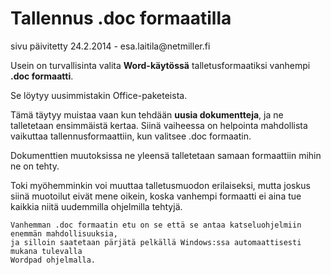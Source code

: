 # Tallennus .doc formaatilla

<div class='paivitys'>
sivu päivitetty 24.2.2014 - esa.laitila@netmiller.fi
</div>


Usein on turvallisinta valita __Word-käytössä__ talletusformaatiksi vanhempi __.doc formaatti__.

Se löytyy uusimmistakin Office-paketeista.

Tämä täytyy muistaa vaan kun tehdään __uusia dokumentteja__, ja ne talletetaan ensimmäistä kertaa.
Siinä vaiheessa on helpointa mahdollista vaikuttaa tallennusformaattiin, kun valitsee .doc formaatin.

Dokumenttien muutoksissa ne yleensä talletetaan samaan formaattiin mihin ne on tehty.

Toki myöhemminkin voi muuttaa talletusmuodon erilaiseksi, mutta joskus siinä muotoilut
eivät mene oikein, koska vanhempi formaatti ei aina tue kaikkia niitä uudemmilla ohjelmilla tehtyjä.

````
Vanhemman .doc formaatin etu on se että se antaa katseluohjelmiin enemmän mahdollisuuksia,
ja silloin saatetaan pärjätä pelkällä Windows:ssa automaattisesti mukana tulevalla
Wordpad ohjelmalla.
````
